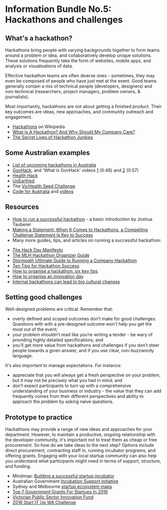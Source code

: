 # Information Bundle No.5: Hackathons and challenges

## What's a hackathon?
Hackathons bring people with varying backgrounds together to form teams around a problem or idea, and collaboratively develop unique solutions.  These solutions frequently take the form of websites, mobile apps, and analysis or visualisations of data.

Effective hackathon teams are often diverse ones - sometimes, they may even be composed of people who have just met at the event. Good teams generally contain a mix of technical people (developers, designers) and non-technical (researchers, project managers, problem owners, & journalists).

Most importantly, hackathons are not about getting a finished product.  Their key outcomes are ideas, new approaches, and community outreach and engagement.

- [Hackathons](https://en.wikipedia.org/wiki/Hackathon) on Wikipedia
- [What Is A Hackathon? And Why Should My Company Care?](http://angelhack.com/2016/05/12/what-is-a-hackathon/)
- [The Secret Lives of Hackathon Junkies](https://www.theatlantic.com/technology/archive/2015/07/the-secret-lives-of-hackathon-junkies/397895/)

## Some Australian examples
- [List of upcoming hackathons in Australia](http://disruptorshandbook.com/big-list-hackathons/)
- [GovHack](https://www.govhack.org/), and 'What is GovHack' videos [1](https://www.youtube.com/watch?v=QeebWBwSRPI) (0:48) and [2](https://www.youtube.com/watch?v=qoNZqNivgig) (0:57)
- [Health Hack](http://www.healthhack.com.au/)
- [UnEarthed](http://unearthed.solutions/)
- The [VicHealth Seed Challenge](https://www.vichealth.vic.gov.au/programs-and-projects/the-seed-challenge)
- [Code for Australia](http://www.codeforaustralia.org/) and [videos](https://vimeo.com/codeforaustralia/videos/page:2/sort:date)

## Resources
- [How to run a successful hackathon](https://hackathon.guide/) - a basic introduction by Joshua Tauberer
- [Making a Statement: When It Comes to Hackathons, a Compelling Challenge Statement Is Key to Success](https://www.digitalgov.gov/2016/05/19/making-a-statement-when-it-comes-to-hackathons-a-compelling-challenge-statement-is-key-to-success/)
- Many more guides, tips, and articles on running a successful hackathon: 
 * [The Hack Day Manifesto](http://hackdaymanifesto.com/)
 * [The MLH Hackathon Organizer Guide](https://guide.mlh.io/)
 * [Stormpath Ultimate Guide to Running a Company Hackathon](https://stormpath.com/blog/ultimate-guide-running-company-hackathon)
 * [Ten Tips for Hackathon Success](http://www.appsembler.com/blog/10-tips-for-hackathon-success/)
 * [How to organise a hackathon: six key tips](http://www.techrepublic.com/article/how-to-organize-a-hackathon-6-key-tips/)
 * [How to organise an innovation day](https://www.boardofinnovation.com/organise-innovation-day-detailed-agenda-downloads/)
 * [Internal hackathons can lead to big cultural changes](https://simonazzopardi.com/2015/04/07/internal-hackathons-can-lead-to-big-cultural-changes/)

## Setting good challenges
Well-designed problems are critical.  Remember that:
- overly defined and scoped outcomes don’t make for good challenges. Questions with with a pre-designed outcome won't help you get the most out of the event;
- your problem shouldn’t read like you’re writing a tender - be wary of providing highly detailed specifications; and
- you’ll get more value from hackathons and challenges if you don’t steer people towards a given answer, and if you use clear, non-buzzwordy language.

It's also important to manage expectations.  For instance:
- appreciate that you will always get a fresh perspective on your problem, but it may not be precisely what you had in mind; and
- don’t expect participants to turn up with a comprehensive understanding of your business or industry - the value that they can add frequently comes from their different perspectives and ability to approach the problem by asking naive questions.

## Prototype to practice
Hackathons may provide a range of new ideas and approaches for your department.  However, to maintain a productive, ongoing relationship with the developer community, it's important not to treat them as cheap or free procurement.  So how do we take ideas to the next step?  Options include direct procurement, contracting staff in, running incubator programs, and offering grants.  Engaging with your local startup community can also help you understand what participants might need in terms of support, structure, and funding.

- Mindmap: [Building a successful startup incubator](https://mindwerx.com/portfolio-items/building-successful-start-incubator/)
- Australian Government [Incubation Support initiative](http://www.innovation.gov.au/page/incubator-support-programme)
- Sydney and Melbourne [startup ecosystem maps](https://www.startrail.co/)
- [Top 7 Government Grants For Startups In 2016](http://www.buzinga.com.au/buzz/government-grants-for-startups/)
- [Victorian Public Sector Innovation Fund](http://www.vic.gov.au/publicsectorinnovation)
- [2016 Start IT Up WA Challenge](http://gcio.wa.gov.au/2016/04/11/start-it-up-wa-challenge-announced/)


